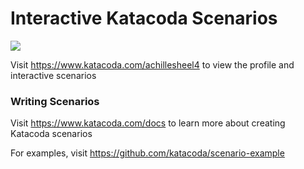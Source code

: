 # Interactive Katacoda Scenarios

[![](http://shields.katacoda.com/katacoda/achillesheel4/count.svg)](https://www.katacoda.com/achillesheel4 "Get your profile on Katacoda.com")

Visit https://www.katacoda.com/achillesheel4 to view the profile and interactive scenarios

### Writing Scenarios
Visit https://www.katacoda.com/docs to learn more about creating Katacoda scenarios

For examples, visit https://github.com/katacoda/scenario-example

